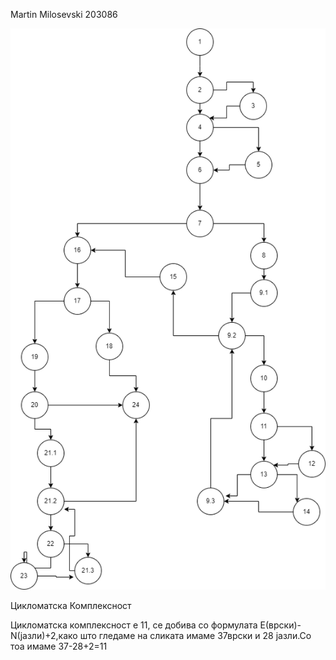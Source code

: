 Martin Milosevski 203086

![Control Flow Graph](Control_Flow_Graph.png)

Цикломатска Комплексност

Цикломатска комплексност е 11, се добива со формулата E(врски)-N(јазли)+2,како што гледаме на сликата имаме 37врски и 28 јазли.Со тоа имаме 37-28+2=11